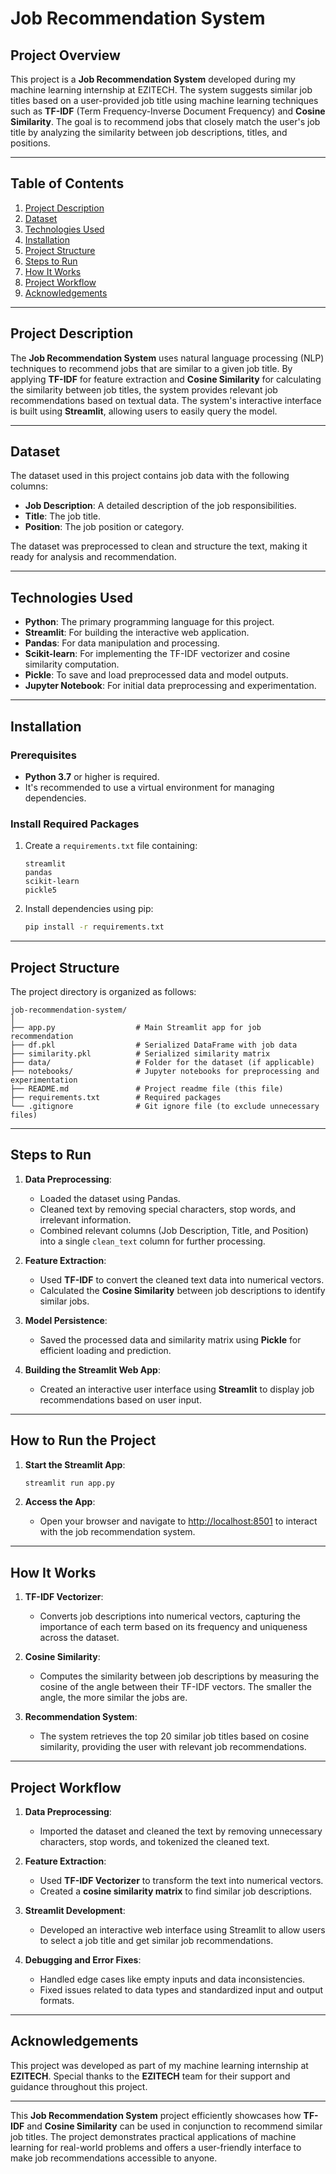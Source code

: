 
# Job Recommendation System

## Project Overview
This project is a **Job Recommendation System** developed during my machine learning internship at EZITECH. The system suggests similar job titles based on a user-provided job title using machine learning techniques such as **TF-IDF** (Term Frequency-Inverse Document Frequency) and **Cosine Similarity**. The goal is to recommend jobs that closely match the user's job title by analyzing the similarity between job descriptions, titles, and positions.

---

## Table of Contents
1. [Project Description](#project-description)
2. [Dataset](#dataset)
3. [Technologies Used](#technologies-used)
4. [Installation](#installation)
5. [Project Structure](#project-structure)
6. [Steps to Run](#steps-to-run)
7. [How It Works](#how-it-works)
8. [Project Workflow](#project-workflow)
9. [Acknowledgements](#acknowledgements)

---

## Project Description
The **Job Recommendation System** uses natural language processing (NLP) techniques to recommend jobs that are similar to a given job title. By applying **TF-IDF** for feature extraction and **Cosine Similarity** for calculating the similarity between job titles, the system provides relevant job recommendations based on textual data. The system's interactive interface is built using **Streamlit**, allowing users to easily query the model.

---

## Dataset
The dataset used in this project contains job data with the following columns:
- **Job Description**: A detailed description of the job responsibilities.
- **Title**: The job title.
- **Position**: The job position or category.

The dataset was preprocessed to clean and structure the text, making it ready for analysis and recommendation.

---

## Technologies Used
- **Python**: The primary programming language for this project.
- **Streamlit**: For building the interactive web application.
- **Pandas**: For data manipulation and processing.
- **Scikit-learn**: For implementing the TF-IDF vectorizer and cosine similarity computation.
- **Pickle**: To save and load preprocessed data and model outputs.
- **Jupyter Notebook**: For initial data preprocessing and experimentation.

---

## Installation
### Prerequisites
- **Python 3.7** or higher is required.
- It's recommended to use a virtual environment for managing dependencies.

### Install Required Packages
1. Create a `requirements.txt` file containing:
    ```
    streamlit
    pandas
    scikit-learn
    pickle5
    ```

2. Install dependencies using pip:
    ```bash
    pip install -r requirements.txt
    ```

---

## Project Structure
The project directory is organized as follows:
```
job-recommendation-system/
│
├── app.py                  # Main Streamlit app for job recommendation
├── df.pkl                  # Serialized DataFrame with job data
├── similarity.pkl          # Serialized similarity matrix
├── data/                   # Folder for the dataset (if applicable)
├── notebooks/              # Jupyter notebooks for preprocessing and experimentation
├── README.md               # Project readme file (this file)
├── requirements.txt        # Required packages
└── .gitignore              # Git ignore file (to exclude unnecessary files)
```

---

## Steps to Run
1. **Data Preprocessing**:
    - Loaded the dataset using Pandas.
    - Cleaned text by removing special characters, stop words, and irrelevant information.
    - Combined relevant columns (Job Description, Title, and Position) into a single `clean_text` column for further processing.

2. **Feature Extraction**:
    - Used **TF-IDF** to convert the cleaned text data into numerical vectors.
    - Calculated the **Cosine Similarity** between job descriptions to identify similar jobs.

3. **Model Persistence**:
    - Saved the processed data and similarity matrix using **Pickle** for efficient loading and prediction.

4. **Building the Streamlit Web App**:
    - Created an interactive user interface using **Streamlit** to display job recommendations based on user input.

---

## How to Run the Project
1. **Start the Streamlit App**:
    ```bash
    streamlit run app.py
    ```

2. **Access the App**:
    - Open your browser and navigate to [http://localhost:8501](http://localhost:8501) to interact with the job recommendation system.

---

## How It Works
1. **TF-IDF Vectorizer**: 
    - Converts job descriptions into numerical vectors, capturing the importance of each term based on its frequency and uniqueness across the dataset.

2. **Cosine Similarity**: 
    - Computes the similarity between job descriptions by measuring the cosine of the angle between their TF-IDF vectors. The smaller the angle, the more similar the jobs are.

3. **Recommendation System**: 
    - The system retrieves the top 20 similar job titles based on cosine similarity, providing the user with relevant job recommendations.

---

## Project Workflow
1. **Data Preprocessing**: 
    - Imported the dataset and cleaned the text by removing unnecessary characters, stop words, and tokenized the cleaned text.

2. **Feature Extraction**: 
    - Used **TF-IDF Vectorizer** to transform the text into numerical vectors.
    - Created a **cosine similarity matrix** to find similar job descriptions.

3. **Streamlit Development**: 
    - Developed an interactive web interface using Streamlit to allow users to select a job title and get similar job recommendations.

4. **Debugging and Error Fixes**: 
    - Handled edge cases like empty inputs and data inconsistencies.
    - Fixed issues related to data types and standardized input and output formats.

---

## Acknowledgements
This project was developed as part of my machine learning internship at **EZITECH**. Special thanks to the **EZITECH** team for their support and guidance throughout this project.

---

This **Job Recommendation System** project efficiently showcases how **TF-IDF** and **Cosine Similarity** can be used in conjunction to recommend similar job titles. The project demonstrates practical applications of machine learning for real-world problems and offers a user-friendly interface to make job recommendations accessible to anyone.
